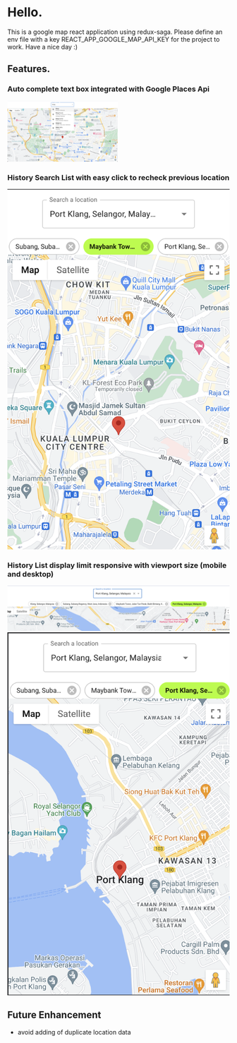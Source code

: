 # Hello. 
This is a google map react application using redux-saga.
Please define an env file with a key REACT_APP_GOOGLE_MAP_API_KEY for the project to work.
Have a nice day :)

## Features. 
### Auto complete text box integrated with Google Places Api
<img src="screenshots/auto_complete_mui_textbox.png" width='250px'/>

### History Search List with easy click to recheck previous location
![History List](screenshots/easy_click_history.png)
### History List display limit responsive with viewport size (mobile and desktop)
![History List Desktop](screenshots/search_history_desktop.png)
![History List Mobile](screenshots/search_history_mobile.png)

## Future Enhancement
- avoid adding of duplicate location data